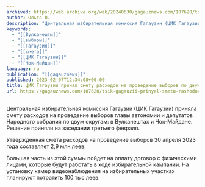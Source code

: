 ```yaml
---
archived: https://web.archive.org/web/20240630/gagauznews.com/107620/tsik-gagauzii-prinyal-smetu-rashodov-na-provedenie-vyborov-po-dvum-okrugam.html
author: Ольга Л.
description: "Центральная избирательная комиссия Гагаузии (ЦИК Гагаузии) приняла смету расходов на проведение выборов главы автономии и депутатов Народного собрания по двум округам: в Вулканештах и Чок-Майдане. Решение приняли на заседании третьего февраля. Утвержденная смета расходов на проведение выборов 30 апреля 2023 года составляет 2,9 млн леев. Большая часть из этой суммы пойдет на оплату договор с физическими лицами, которые будут работать в ходе избирательной кампании. На установку камер видеонаблюдения на избирательных участках планируют потратить 100 тыс леев."
keywords:
  - "[[Вулканешты]]"
  - "[[выборы]]"
  - "[[Гагаузия]]"
  - "[[смета]]"
  - "[[ЦИК Гагаузии]]"
  - "[[Чок-Майдан]]"
language: ru
publication: "[[gagauznews]]"
published: 2023-02-07T12:34:08+00:00
title: ЦИК Гагаузии принял смету расходов на проведение выборов по двум округам
url: https://gagauznews.com/107620/tsik-gagauzii-prinyal-smetu-rashodov-na-provedenie-vyborov-po-dvum-okrugam.html
---
```


Центральная избирательная комиссия Гагаузии (ЦИК Гагаузии) приняла смету расходов на проведение выборов главы автономии и депутатов Народного собрания по двум округам: в Вулканештах и Чок-Майдане. Решение приняли на заседании третьего февраля.

Утвержденная смета расходов на проведение выборов 30 апреля 2023 года составляет 2,9 млн леев.

Большая часть из этой суммы пойдет на оплату договор с физическими лицами, которые будут работать в ходе избирательной кампании. На установку камер видеонаблюдения на избирательных участках планируют потратить 100 тыс леев.